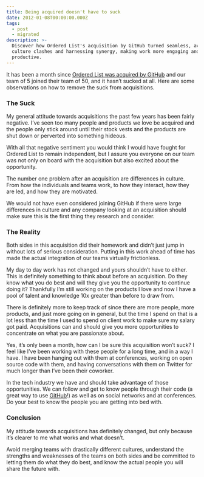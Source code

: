 ```yaml
---
title: Being acquired doesn't have to suck
date: 2012-01-08T00:00:00.000Z
tags:
  - post
  - migrated
description: >-
  Discover how Ordered List's acquisition by GitHub turned seamless, avoiding
  culture clashes and harnessing synergy, making work more engaging and
  productive.
---
```


It has been a month since [Ordered List was acquired by GitHub](https://github.com/blog/993-ordered-list-is-a-githubber) and our team of 5 joined their team of 50, and it hasn’t sucked at all. Here are some observations on how to remove the suck from acquisitions.

### The Suck

My general attitude towards acquisitions the past few years has been fairly negative. I’ve seen too many people and products we love be acquired and the people only stick around until their stock vests and the products are shut down or perverted into something hideous.

With all that negative sentiment you would think I would have fought for Ordered List to remain independent, but I assure you everyone on our team was not only on board with the acquisition but also excited about the opportunity.

The number one problem after an acquisition are differences in culture. From how the individuals and teams work, to how they interact, how they are led, and how they are motivated.

We would not have even considered joining GitHub if there were large differences in culture and any company looking at an acquisition should make sure this is the first thing they research and consider.

### The Reality

Both sides in this acquisition did their homework and didn’t just jump in without lots of serious consideration. Putting in this work ahead of time has made the actual integration of our teams virtually frictionless.

My day to day work has not changed and yours shouldn’t have to either. This is definitely something to think about before an acquisition. Do they know what you do best and will they give you the opportunity to continue doing it? Thankfully I’m still working on the products I love and now I have a pool of talent and knowledge 10x greater than before to draw from.

There is definitely more to keep track of since there are more people, more products, and just more going on in general, but the time I spend on that is a lot less than the time I used to spend on client work to make sure my salary got paid. Acquisitions can and should give you more opportunities to concentrate on what you are passionate about.

Yes, it’s only been a month, how can I be sure this acquisition won’t suck? I feel like I’ve been working with these people for a long time, and in a way I have. I have been hanging out with them at conferences, working on open source code with them, and having conversations with them on Twitter for much longer than I’ve been their coworker.

In the tech industry we have and should take advantage of those opportunities. We can follow and get to know people through their code (a great way to use [GitHub](http://github.com)!) as well as on social networks and at conferences. Do your best to know the people you are getting into bed with.

### Conclusion

My attitude towards acquisitions has definitely changed, but only because it’s clearer to me what works and what doesn’t.

Avoid merging teams with drastically different cultures, understand the strengths and weaknesses of the teams on both sides and be committed to letting them do what they do best, and know the actual people you will share the future with.
